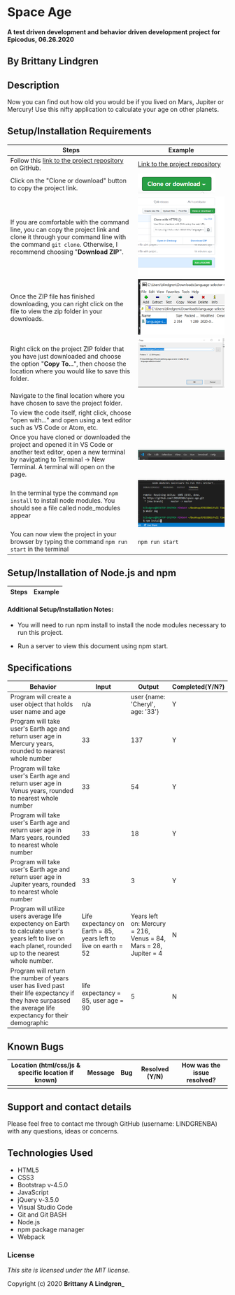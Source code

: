 # Space Age

#### A test driven development and behavior driven development project for Epicodus, 06.26.2020

## By Brittany Lindgren

## Description

Now you can find out how old you would be if you lived on Mars, Jupiter or Mercury! Use this nifty application to calculate your age on other planets.

## Setup/Installation Requirements

| Steps | Example |
| -------- | ----- |
| Follow this [link to the project repository](https://github.com/LINDGRENBA/space-age) on GitHub.   |  [Link to the project repository](https://github.com/LINDGRENBA/space-age)  |    
| Click on the "Clone or download" button to copy the project link.   |   ![Image of GitHub Clone or download button](img/readme/clone-download-button.PNG)   |   
| If you are comfortable with the command line, you can copy the project link and clone it through your command line with the command `git clone`. Otherwise, I recommend choosing "**Download ZIP**".   |   ![Download ZIP option on GitHub](img/readme/download-zip.PNG)  |   
|  Once the ZIP file has finished downloading, you can right click on the file to view the zip folder in your downloads.   |   ![ZIP folder in downloads](img/readme/zip-folder.PNG)  |   
| Right click on the project ZIP folder that you have just downloaded and choose the option "**Copy To...**", then choose the location where you would like to save this folder.    |   ![Saving ZIP to new location with 'Copy To'](img/readme/copy-to.PNG)  |   
| Navigate to the final location where you have chosen to save the project folder.   |    |   
| To view the code itself, right click, choose "open with..." and open using a text editor such as VS Code or Atom, etc.   |     |
|  Once you have cloned or downloaded the project and opened it in VS Code or another text editor, open a new terminal by navigating to Terminal -> New Terminal. A terminal will open on the page.  | ![Opening a terminal in VS Code](img/readme/terminal.PNG)  |
| In the terminal type the command `npm install` to install node modules. You should see a file called node_modules appear  |  ![running npm install](img/readme/npm-install.PNG)  |
| You can now view the project in your browser by typing the command `npm run start` in the terminal  | `npm run start` |

## Setup/Installation of Node.js and npm

| Steps | Example |
| -------- | ----- |


#### Additional Setup/Installation Notes:

* You will need to run npm install to install the node modules necessary to run this project. 

* Run a server to view this document using npm start.  

## Specifications

| Behavior | Input | Output |  Completed(Y/N?)  | 
| -------- | ----- | ------ | -------- |
|  Program will create a user object that holds user name and age  |  n/a  |  user {name: 'Cheryl', age: '33'}  |  Y  |
|  Program will take user's Earth age and return user age in Mercury years, rounded to nearest whole number  |  33  |  137 |  Y  |
|  Program will take user's Earth age and return user age in Venus years, rounded to nearest whole number  |  33  |  54  |  Y  |
|  Program will take user's Earth age and return user age in Mars years, rounded to nearest whole number  |  33  |  18  |  Y  |
|  Program will take user's Earth age and return user age in Jupiter years, rounded to nearest whole number  |  33  |  3  |  Y  |
|  Program will utilize users average life expectency on Earth to calculate user's years left to live on each planet, rounded up to the nearest whole number.  | Life expectancy on Earth = 85, years left to live on earth = 52  | Years left on: Mercury = 216, Venus = 84, Mars = 28, Jupiter = 4  |  N  |
|  Program will return the number of years user has lived past their life expectancy if they have surpassed the average life expectancy for their demographic  |  life expectancy = 85, user age = 90  |  5  |  N  |

## Known Bugs

| Location (html/css/js & specific location if known) |  Message  | Bug | Resolved (Y/N) |  How was the issue resolved?  |
| ------- | ----- | ------ | ------ | --------- |
|  |  |  |  |  |


## Support and contact details

Please feel free to contact me through GitHub (username: LINDGRENBA) with any questions, ideas or concerns.  

## Technologies Used

* HTML5
* CSS3
* Bootstrap v-4.5.0
* JavaScript
* jQuery v-3.5.0
* Visual Studio Code 
* Git and Git BASH 
* Node.js
* npm package manager
* Webpack

### License

*This site is licensed under the MIT license.*

Copyright (c) 2020 **Brittany A Lindgren_**